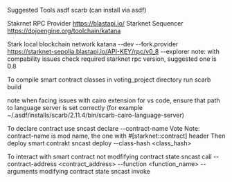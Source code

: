 Suggested Tools
 asdf
 scarb (can install via asdf)

 Stakrnet RPC Provider https://blastapi.io/
 Starknet Sequencer https://dojoengine.org/toolchain/katana

Stark local blockchain network
katana --dev --fork.provider https://starknet-sepolia.blastapi.io/API-KEY/rpc/v0_8 --explorer
note: with compability issues check required starknet rpc version, suggested one is 0.8

To compile smart contract classes in voting_project directory run
scarb build

note when facing issues with cairo extension for vs code, ensure that path to language server is set correctly 
(for  example ~/.asdf/installs/scarb/2.11.4/bin/scarb-cairo-language-server)


To declare contract use
sncast declare --contract-name Vote
Note: contract-name is mod name, the one with #[starknet::contract] header
Then deploy smart contrakt
sncast deploy --class-hash <class_hash>


To interact with smart contract
not modfifying contract state
sncast call --contract-address <contract_address> --function <function_name> --arguments <arguments>
modifying contract state
sncast invoke 